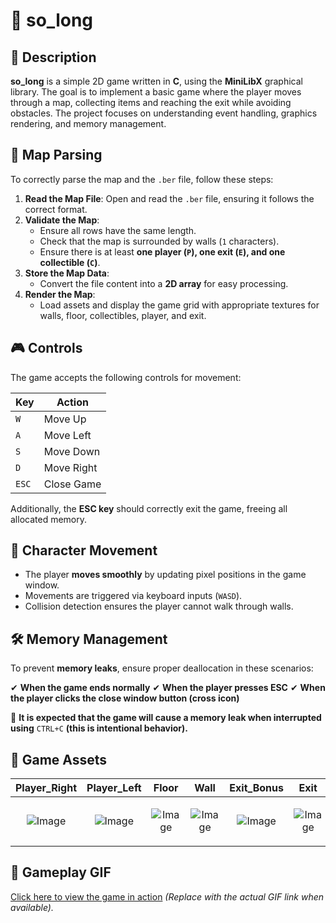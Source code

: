 # 📌 so_long

## 📝 Description
**so_long** is a simple 2D game written in **C**, using the **MiniLibX** graphical library. The goal is to implement a basic game where the player moves through a map, collecting items and reaching the exit while avoiding obstacles. The project focuses on understanding event handling, graphics rendering, and memory management.

## 🔄 Map Parsing
To correctly parse the map and the `.ber` file, follow these steps:

1. **Read the Map File**: Open and read the `.ber` file, ensuring it follows the correct format.
2. **Validate the Map**:
   - Ensure all rows have the same length.
   - Check that the map is surrounded by walls (`1` characters).
   - Ensure there is at least **one player (`P`), one exit (`E`), and one collectible (`C`)**.
3. **Store the Map Data**:
   - Convert the file content into a **2D array** for easy processing.
4. **Render the Map**:
   - Load assets and display the game grid with appropriate textures for walls, floor, collectibles, player, and exit.

## 🎮 Controls
The game accepts the following controls for movement:

| Key  | Action        |
|------|--------------|
| `W`  | Move Up      |
| `A`  | Move Left    |
| `S`  | Move Down    |
| `D`  | Move Right   |
| `ESC`| Close Game   |

Additionally, the **ESC key** should correctly exit the game, freeing all allocated memory.

## 🏃 Character Movement
- The player **moves smoothly** by updating pixel positions in the game window.
- Movements are triggered via keyboard inputs (`WASD`).
- Collision detection ensures the player cannot walk through walls.

## 🛠️ Memory Management
To prevent **memory leaks**, ensure proper deallocation in these scenarios:

✔ **When the game ends normally**
✔ **When the player presses ESC**
✔ **When the player clicks the close window button (cross icon)**

🚨 **It is expected that the game will cause a memory leak when interrupted using** `CTRL+C` **(this is intentional behavior).**

## 🎨 Game Assets
<p align="center">
   
| Player_Right | Player_Left | Floor | Wall | Exit_Bonus | Exit | Collectible |
|-------------|------------|-------|------|------------|------|-------------|
| <p align="center">![Image](https://github.com/user-attachments/assets/f438095f-25f3-4076-8c4f-76a41a25f93b)</p> | <p align="center">![Image](https://github.com/user-attachments/assets/45fda2dd-420e-44ef-b252-d68036f96cf0)</p> | <p align="center">![Image](https://github.com/user-attachments/assets/ed2da34b-9b2e-4cba-8eee-59229cbd20c1)</p> | <p align="center">![Image](https://github.com/user-attachments/assets/6e953b1e-46df-41a0-98d9-209c62d35f37)</p> | <p align="center">![Image](https://github.com/user-attachments/assets/3ba3aad0-eff6-44c4-b05a-f7a139aca843)</p> | <p align="center">![Image](https://github.com/user-attachments/assets/a8237abd-fba1-463d-940e-767cda58cb38)</p> | <p align="center">![Image](https://github.com/user-attachments/assets/5718d754-9134-430f-b446-1388335da071)</p> |
</p>




## 🎥 Gameplay GIF
[Click here to view the game in action](#) *(Replace with the actual GIF link when available).*

